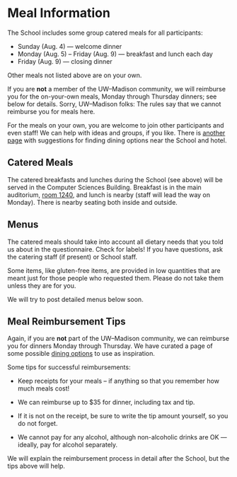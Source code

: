 # Meal Information

The School includes some group catered meals for all participants:

*   Sunday (Aug. 4) &mdash; welcome dinner
*   Monday (Aug. 5) &ndash; Friday (Aug. 9) &mdash; breakfast and lunch each day
*   Friday (Aug. 9) &mdash; closing dinner

Other meals not listed above are on your own.

If you are **not** a member of the UW&ndash;Madison community,
we will reimburse you for the on-your-own meals,
Monday through Thursday dinners;
see below for details.
Sorry, UW&ndash;Madison folks: The rules say that we cannot reimburse you for meals here.

For the meals on your own, you are welcome to join other participants and even staff!
We can help with ideas and groups, if you like.
There is [another page](dining.md) with suggestions for finding dining options near the School and hotel.

## Catered Meals

The catered breakfasts and lunches during the School (see above)
will be served in the Computer Sciences Building.
Breakfast is in the main auditorium, [room 1240](location.md),
and lunch is nearby (staff will lead the way on Monday).
There is nearby seating both inside and outside.

## Menus

The catered meals should take into account all dietary needs that you told us about in the questionnaire.
Check for labels!
If you have questions, ask the catering staff (if present) or School staff.

Some items,
like gluten-free items,
are provided in low quantities that are meant just for those people who requested them.
Please do not take them unless they are for you.

We will try to post detailed menus below soon.

## Meal Reimbursement Tips

Again, if you are **not** part of the UW&ndash;Madison community,
we can reimburse you for dinners Monday through Thursday.
We have curated a page of some possible [dining options](./dining.md) to use as inspiration.

Some tips for successful reimbursements:

*   Keep receipts for your meals – if anything so that you remember how much meals cost!

*   We can reimburse up to $35 for dinner, including tax and tip.

*   If it is not on the receipt, be sure to write the tip amount yourself, so you do not forget.

*   We cannot pay for any alcohol, although non-alcoholic drinks are OK&nbsp;&mdash;
    ideally, pay for alcohol separately.

We will explain the reimbursement process in detail after the School, but the tips above will help.
